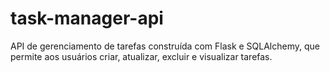 # task-manager-api
API de gerenciamento de tarefas construída com Flask e SQLAlchemy, que permite aos usuários criar, atualizar, excluir e visualizar tarefas.
